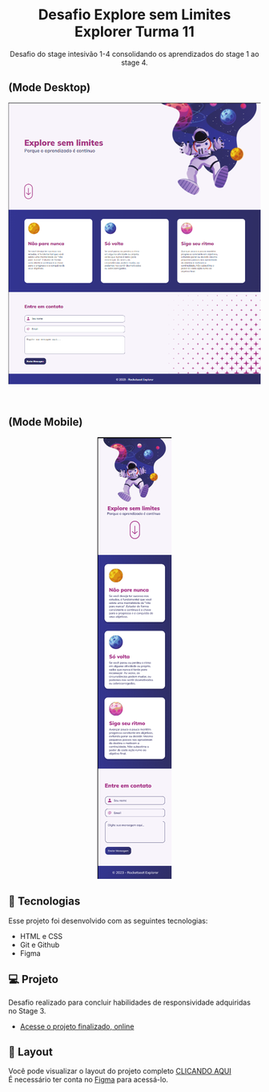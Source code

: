 
<h1 align="center"> Desafio Explore sem Limites Explorer Turma 11 </h1>
<p align="center"> Desafio do stage intesivão 1-4 consolidando os aprendizados do stage 1 ao stage 4.</p>


## (Mode Desktop)
<p align="center">
  <img alt="License" src="https://github.com/DevMaroto/Desafio---Explore-sem-Limites/blob/Main/imgs/desktopexploresemlimite.png"/>
</p>

<br>

## (Mode Mobile)

<p align="center">
    <img alt="License" src="https://github.com/DevMaroto/Desafio---Explore-sem-Limites/blob/Main/imgs/mobileexploresemlimite.png"/>
</p>


## 🚀 Tecnologias

Esse projeto foi desenvolvido com as seguintes tecnologias:

- HTML e CSS
- Git e Github
- Figma

## 💻 Projeto

Desafio realizado para concluir habilidades de responsividade adquiridas no Stage 3.

- [Acesse o projeto finalizado, online](https://devmaroto.github.io/Desafio-Mobile-First-Explorer-Turma-11/)

## 🔖 Layout

Você pode visualizar o layout do projeto completo [CLICANDO AQUI](https://www.figma.com/file/5ecdstSbTZl9WjQeiMESjJ/Explore-sem-limites-(Copy)?type=design&node-id=0-1&mode=design&t=EKyEIzxpnjVKIChy-0)
<br>
É necessário ter conta no [Figma](https://figma.com) para acessá-lo.
